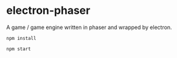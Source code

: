 # electron-phaser

A game / game engine written in phaser and wrapped by electron.

`npm install`

`npm start`
